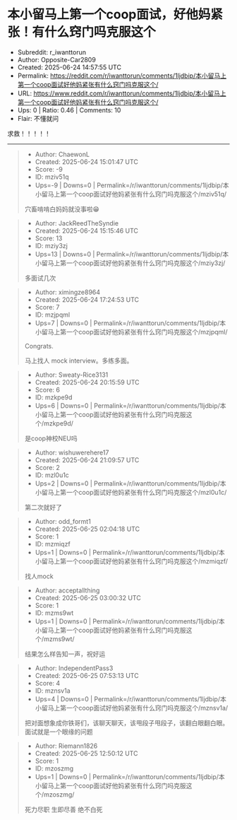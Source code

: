 # 本小留马上第一个coop面试，好他妈紧张！有什么窍门吗克服这个

- Subreddit: r_iwanttorun
- Author: Opposite-Car2809
- Created: 2025-06-24 14:57:55 UTC
- Permalink: https://reddit.com/r/iwanttorun/comments/1ljdbip/本小留马上第一个coop面试好他妈紧张有什么窍门吗克服这个/
- URL: https://www.reddit.com/r/iwanttorun/comments/1ljdbip/本小留马上第一个coop面试好他妈紧张有什么窍门吗克服这个/
- Ups: 0 | Ratio: 0.46 | Comments: 10
- Flair: 不懂就问


求救！！！！！


---

> - Author: ChaewonL
> - Created: 2025-06-24 15:01:47 UTC
> - Score: -9
> - ID: mziv51q
> - Ups=-9 | Downs=0 | Permalink=/r/iwanttorun/comments/1ljdbip/本小留马上第一个coop面试好他妈紧张有什么窍门吗克服这个/mziv51q/
>
> 穴畜啃啃白妈妈就没事啦😁

> - Author: JackReedTheSyndie
> - Created: 2025-06-24 15:15:46 UTC
> - Score: 13
> - ID: mziy3zj
> - Ups=13 | Downs=0 | Permalink=/r/iwanttorun/comments/1ljdbip/本小留马上第一个coop面试好他妈紧张有什么窍门吗克服这个/mziy3zj/
>
> 多面试几次

> - Author: ximingze8964
> - Created: 2025-06-24 17:24:53 UTC
> - Score: 7
> - ID: mzjpqml
> - Ups=7 | Downs=0 | Permalink=/r/iwanttorun/comments/1ljdbip/本小留马上第一个coop面试好他妈紧张有什么窍门吗克服这个/mzjpqml/
>
> Congrats.
> 
> 马上找人 mock interview。多练多面。

> - Author: Sweaty-Rice3131
> - Created: 2025-06-24 20:15:59 UTC
> - Score: 6
> - ID: mzkpe9d
> - Ups=6 | Downs=0 | Permalink=/r/iwanttorun/comments/1ljdbip/本小留马上第一个coop面试好他妈紧张有什么窍门吗克服这个/mzkpe9d/
>
> 是coop神校NEU吗

> - Author: wishuwerehere17
> - Created: 2025-06-24 21:09:57 UTC
> - Score: 2
> - ID: mzl0u1c
> - Ups=2 | Downs=0 | Permalink=/r/iwanttorun/comments/1ljdbip/本小留马上第一个coop面试好他妈紧张有什么窍门吗克服这个/mzl0u1c/
>
> 第二次就好了

> - Author: odd_formt1
> - Created: 2025-06-25 02:04:18 UTC
> - Score: 1
> - ID: mzmiqzf
> - Ups=1 | Downs=0 | Permalink=/r/iwanttorun/comments/1ljdbip/本小留马上第一个coop面试好他妈紧张有什么窍门吗克服这个/mzmiqzf/
>
> 找人mock

> - Author: acceptallthing
> - Created: 2025-06-25 03:00:32 UTC
> - Score: 1
> - ID: mzms9wt
> - Ups=1 | Downs=0 | Permalink=/r/iwanttorun/comments/1ljdbip/本小留马上第一个coop面试好他妈紧张有什么窍门吗克服这个/mzms9wt/
>
> 结果怎么样告知一声，祝好运

> - Author: IndependentPass3
> - Created: 2025-06-25 07:53:13 UTC
> - Score: 4
> - ID: mznsv1a
> - Ups=4 | Downs=0 | Permalink=/r/iwanttorun/comments/1ljdbip/本小留马上第一个coop面试好他妈紧张有什么窍门吗克服这个/mznsv1a/
>
> 把对面想象成你铁哥们，该聊天聊天，该甩段子甩段子，该翻白眼翻白眼。面试就是一个眼缘的问题

> - Author: Riemann1826
> - Created: 2025-06-25 12:50:12 UTC
> - Score: 1
> - ID: mzoszmg
> - Ups=1 | Downs=0 | Permalink=/r/iwanttorun/comments/1ljdbip/本小留马上第一个coop面试好他妈紧张有什么窍门吗克服这个/mzoszmg/
>
> 死力尽职 生即尽善 绝不白死
